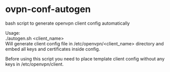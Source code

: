 # ovpn-conf-autogen
bash script to generate openvpn client config automatically

Usage:  
./autogen.sh <client_name>  
Will generate client config file in /etc/openvpn/<client_name> directory and embed all keys and certificates inside config.  
  
Before using this script you need to place template client config without any keys in /etc/openvpn/client.

